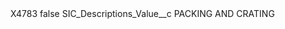 <?xml version="1.0" encoding="UTF-8"?>
<CustomMetadata xmlns="http://soap.sforce.com/2006/04/metadata" xmlns:xsi="http://www.w3.org/2001/XMLSchema-instance" xmlns:xsd="http://www.w3.org/2001/XMLSchema">
    <label>X4783</label>
    <protected>false</protected>
    <values>
        <field>SIC_Descriptions_Value__c</field>
        <value xsi:type="xsd:string">PACKING AND CRATING</value>
    </values>
</CustomMetadata>
